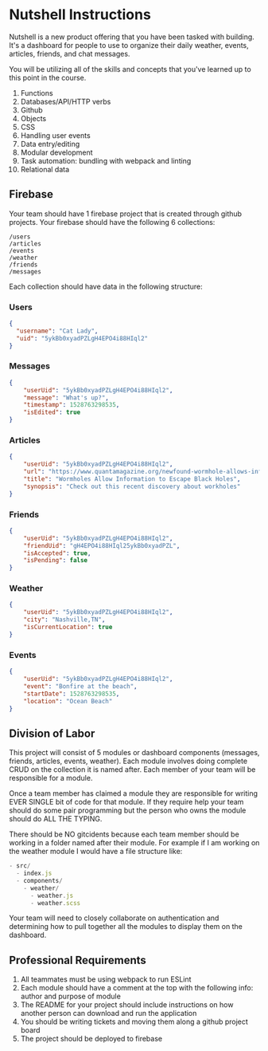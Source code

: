 # Nutshell Instructions

Nutshell is a new product offering that you have been tasked with building. It's a dashboard for people to use to organize their daily weather, events, articles, friends, and chat messages.

You will be utilizing all of the skills and concepts that you've learned up to this point in the course.

1. Functions
1. Databases/API/HTTP verbs
1. Github
1. Objects
1. CSS
1. Handling user events
1. Data entry/editing
1. Modular development
1. Task automation: bundling with webpack and linting
1. Relational data

## Firebase
Your team should have 1 firebase project that is created through github projects.  Your firebase should have the following 6 collections:
```
/users
/articles
/events
/weather
/friends
/messages
```

Each collection should have data in the following structure:
### Users

```json
{
  "username": "Cat Lady",
  "uid": "5ykBb0xyadPZLgH4EPO4i88HIql2"
}
```

### Messages

```json
{
    "userUid": "5ykBb0xyadPZLgH4EPO4i88HIql2",
    "message": "What's up?",
    "timestamp": 1528763298535,
    "isEdited": true
}
```

### Articles

```json
{
    "userUid": "5ykBb0xyadPZLgH4EPO4i88HIql2",
    "url": "https://www.quantamagazine.org/newfound-wormhole-allows-information-to-escape-black-holes-20171023/",
    "title": "Wormholes Allow Information to Escape Black Holes",
    "synopsis": "Check out this recent discovery about workholes"
}
```

### Friends

```json
{
    "userUid": "5ykBb0xyadPZLgH4EPO4i88HIql2",
    "friendUid": "gH4EPO4i88HIql25ykBb0xyadPZL",
    "isAccepted": true,
    "isPending": false
}
```

### Weather

```json
{
    "userUid": "5ykBb0xyadPZLgH4EPO4i88HIql2",
    "city": "Nashville,TN",
    "isCurrentLocation": true
}
```

### Events

```json
{
    "userUid": "5ykBb0xyadPZLgH4EPO4i88HIql2",
    "event": "Bonfire at the beach",
    "startDate": 1528763298535,
    "location": "Ocean Beach"
}
```

## Division of Labor
This project will consist of 5 modules or dashboard components (messages, friends, articles, events, weather).  Each module involves doing complete CRUD on the collection it is named after.  Each member of your team will be responsible for a module.

Once a team member has claimed a module they are responsible for writing EVER SINGLE bit of code for that module.  If they require help your team should do some pair programming but the person who owns the module should do ALL THE TYPING.

There should be NO gitcidents because each team member should be working in a folder named after their module.  For example if I am working on the weather module I would have a file structure like:

```js
- src/
  - index.js
  - components/
    - weather/
      - weather.js
      - weather.scss
```

Your team will need to closely collaborate on authentication and determining how to pull together all the modules to display them on the dashboard.

## Professional Requirements

1. All teammates must be using webpack to run ESLint
1. Each module should have a comment at the top with the following info: author and purpose of module
1. The README for your project should include instructions on how another person can download and run the application
1. You should be writing tickets and moving them along a github project board
1. The project should be deployed to firebase
